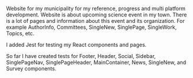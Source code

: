 Website for my municipality for my reference, progress and multi platform development. Website is about upcoming science event in my town. There is a lot of pages and information about this event and its organization. For example AuthorInfo, Committees, SingleNew, SinglePage, SingleWork, Topics, etc.

I added Jest for testing my React components and pages.

So far I have created tests for Footer, Header, Social, Sidebar, SinglePageNav, SinglePageHeader, 
MainContainer, News, SingleNew, and Survey components.
